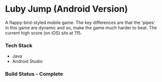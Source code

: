 # Luby Jump (Android Version)

A flappy-bird-styled mobile game.
The key differences are that the 'pipes' in this game are dynamic and so, make the game much harder to beat. The current high score (on iOS) sits at 115.

### Tech Stack

* Java
* Android Studio

### Build Status - Complete
